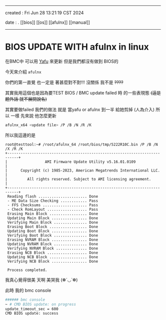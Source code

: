 -----------------------------------------------------------------------------
created	:	Fri Jun 28 13:21:19 CST 2024

date	:	.
[[bios]] [[os]] [[afulnx]] [[manual]]

-------------------------------------------------------------------------------

#  BIOS UPDATE WITH afulnx in linux #

在BMC中 可以用  [ Yafu](./yafuflash.md "Yafu") 來更新
但是我們都沒有做到 BIOS的

今天來介紹 `afulnx`

你們的第一直覺 也一定是 著甚麼對不對!!!
沒關係 我不是 ~~????~~

其實我用這個也是因為要TEST
BIOS / BMC update failed 時 的一些表現態 ~~(這是題外話 就不展開說名)~~

其實要做failed 我們的做法 就是 當yafu or afulnx 到一半
給她剪掉 (人為介入)
所以 一樣 先來說 他怎麼更新

```bash
afulnx_x64 <update file> /P /B /N /R /K
```

所以我這邊的是

```shell
root@testtool:~# /root/afulnx_64 /root/bios/tmp/5222R10C.bin /P /B /N /X /R /K
+---------------------------------------------------------------------------+
|                 AMI Firmware Update Utility v5.16.01.0109                 |
|      Copyright (c) 1985-2023, American Megatrends International LLC.      |
|         All rights reserved. Subject to AMI licensing agreement.          |
+---------------------------------------------------------------------------+
 Reading flash ...................... Done
 - ME Data Size Checking ............ Pass
 - FFS Checksums .................... Pass
 - Check RomLayout .................. Pass
 Erasing Main Block ................. Done
 Updating Main Block ................ Done
 Verifying Main Block ............... Done
 Erasing Boot Block ................. Done
 Updating Boot Block ................ Done
 Verifying Boot Block ............... Done
 Erasing NVRAM Block ................ Done
 Updating NVRAM Block ............... Done
 Verifying NVRAM Block .............. Done
 Erasing NCB Block .................. Done
 Updating NCB Block ................. Done
 Verifying NCB Block ................ Done

 Process completed.
```
我真心覺得很美 天啊 美哭我 (❁´◡`❁)

此時 我的 bmc console
```bash
###### bmc console
~ # CMD BIOS update: on progress
update_timeout_sec = 600
CMD BIOS update: success
```
